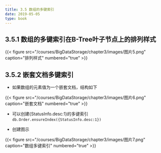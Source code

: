 ```yaml
---
title: 3.5 数组的多键索引
date: 2019-05-05
type: book
---
```


## 3.5.1 数组的多键索引在B-Tree叶子节点上的排列样式
{{< figure src="/courses/BigDataStorage/chapter3/images/图片5.png" caption="排列样式" numbered="true" >}}


## 3.5.2 嵌套文档多键索引
* 如果数组的元素值为一个嵌套文档，结构如下
  
{{< figure src="/courses/BigDataStorage/chapter3/images/图片6.png" caption="嵌套文档" numbered="true" >}}

* 可以创建{StatusInfo.desc:1}的多键索引
  `db.Order.ensureIndex({StatusInfo.desc:1})`

- 创建图示

{{< figure src="/courses/BigDataStorage/chapter3/images/图片7.png" caption="数组多键索引" numbered="true" >}}

